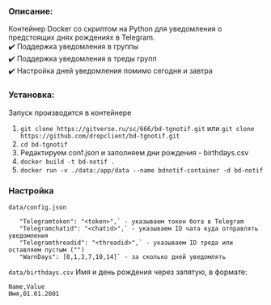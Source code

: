 ### Описание:
Контейнер Docker со скриптом на Python для уведомления о предстоящих днях рождениях в Telegram.  
✔️ Поддержка уведомления в группы  
✔️ Поддержка уведомления в треды групп  
✔️ Настройка дней уведомления помимо сегодня и завтра  
### Установка:
Запуск производится в контейнере
1. `git clone https://gitverse.ru/sc/666/bd-tgnotif.git` или `git clone https://github.com/dropclient/bd-tgnotif.git`
2. `cd bd-tgnotif`
3. Редактируем conf.json и заполняем дни рождения - birthdays.csv
3. `docker build -t bd-notif .`
4. `docker run -v ./data:/app/data --name bdnotif-container -d bd-notif`

### Настройка
`data/config.json`
```
   "Telegramtoken": "<token>",` - указываем токен бота в Telegram
   "Telegramchatid": "<chatid>",` - указываем ID чата куда отправлять уведомления
   "Telegramthreadid": "<threadid>",` - указываем ID треда или оставляем пустым ("")
   "WarnDays": [0,1,3,7,10,14]` - за сколько дней уведомлять  
```
`data/birthdays.csv`
Имя и день рождения через запятую, в формате: 
```
Name,Value
Имя,01.01.2001
```